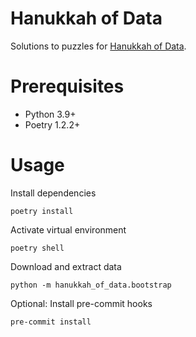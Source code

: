 # Hanukkah of Data

Solutions to puzzles for [Hanukkah of Data](https://hanukkah.bluebird.sh/5783/).

# Prerequisites

* Python 3.9+
* Poetry 1.2.2+

# Usage

Install dependencies

    poetry install

Activate virtual environment

    poetry shell

Download and extract data

    python -m hanukkah_of_data.bootstrap

Optional: Install pre-commit hooks

    pre-commit install
